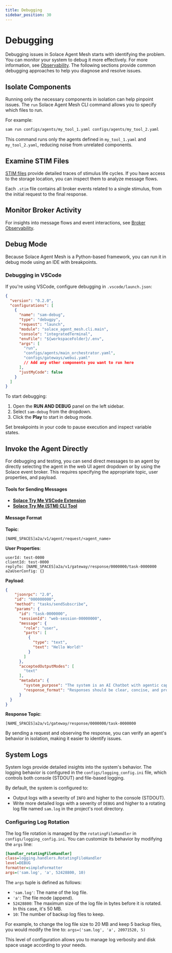 ```yaml
---
title: Debugging
sidebar_position: 30
---
```


# Debugging

Debugging issues in Solace Agent Mesh starts with identifying the problem. You can monitor your system to debug it more effectively. For more information, see [Observability](./observability.md).
The following sections provide common debugging approaches to help you diagnose and resolve issues.

## Isolate Components

Running only the necessary components in isolation can help pinpoint issues. The `run` Solace Agent Mesh CLI command allows you to specify which files to run.

For example:

```bash
sam run configs/agents/my_tool_1.yaml configs/agents/my_tool_2.yaml
```

This command runs only the agents defined in `my_tool_1.yaml` and `my_tool_2.yaml`, reducing noise from unrelated components.

## Examine STIM Files

[STIM files](./observability.md#stimulus-logs) provide detailed traces of stimulus life cycles. If you have access to the storage location, you can inspect them to analyze message flows.

Each `.stim` file contains all broker events related to a single stimulus, from the initial request to the final response.

## Monitor Broker Activity

For insights into message flows and event interactions, see [Broker Observability](./observability.md#broker-observability).

## Debug Mode

Because Solace Agent Mesh is a Python-based framework, you can run it in debug mode using an IDE with breakpoints.

### Debugging in VSCode

If you're using VSCode, configure debugging in `.vscode/launch.json`:

```json
{
  "version": "0.2.0",
  "configurations": [
    {
      "name": "sam-debug",
      "type": "debugpy",
      "request": "launch",
      "module": "solace_agent_mesh.cli.main",
      "console": "integratedTerminal",
      "envFile": "${workspaceFolder}/.env",
      "args": [
        "run",
        "configs/agents/main_orchestrator.yaml",
        "configs/gateways/webui.yaml"
        // Add any other components you want to run here
      ],
      "justMyCode": false
    }
  ]
}
```

To start debugging:
1. Open the **RUN AND DEBUG** panel on the left sidebar.
2. Select `sam-debug` from the dropdown.
3. Click the **Play** to start in debug mode.

Set breakpoints in your code to pause execution and inspect variable states.

## Invoke the Agent Directly

For debugging and testing, you can send direct messages to an agent by directly selecting the agent in the web UI agent dropdown or by using the Solace event broker. This requires specifying the appropriate topic, user properties, and payload.

#### Tools for Sending Messages
- **[Solace Try Me VSCode Extension](https://marketplace.visualstudio.com/items?itemName=solace-tools.solace-try-me-vsc-extension)**
- **[Solace Try Me (STM) CLI Tool](https://github.com/SolaceLabs/solace-tryme-cli)**

#### Message Format

**Topic**:

```
[NAME_SPACES]a2a/v1/agent/request/<agent_name>
```

**User Properties**:

```
userId: test-0000
clientId: test-0000
replyTo: [NAME_SPACES]a2a/v1/gateway/response/0000000/task-0000000
a2aUserConfig: {}
```

**Payload**:

```json
{
    "jsonrpc": "2.0",
    "id": "000000000",
    "method": "tasks/sendSubscribe",
    "params": {
      "id": "task-0000000",
      "sessionId": "web-session-00000000",
      "message": {
        "role": "user",
        "parts": [
          {
            "type": "text",
            "text": "Hello World!"
          }
        ]
      },
      "acceptedOutputModes": [
        "text"
      ],
      "metadata": {
        "system_purpose": "The system is an AI Chatbot with agentic capabilities. It uses the agents available to provide information, reasoning and general assistance for the users in this system. **Always return useful artifacts and files that you create to the user.** Provide a status update before each tool call. Your external name is Agent Mesh.\n",
        "response_format": "Responses should be clear, concise, and professionally toned. Format responses to the user in Markdown using appropriate formatting.\n"
      }
  }
}
```

**Response Topic**:

```
[NAME_SPACES]a2a/v1/gateway/response/0000000/task-0000000
```

By sending a request and observing the response, you can verify an agent's behavior in isolation, making it easier to identify issues.

## System Logs

System logs provide detailed insights into the system's behavior. The logging behavior is configured in the `configs/logging_config.ini` file, which controls both console (STDOUT) and file-based logging.

By default, the system is configured to:
- Output logs with a severity of `INFO` and higher to the console (STDOUT).
- Write more detailed logs with a severity of `DEBUG` and higher to a rotating log file named `sam.log` in the project's root directory.

### Configuring Log Rotation

The log file rotation is managed by the `rotatingFileHandler` in `configs/logging_config.ini`. You can customize its behavior by modifying the `args` line:

```ini
[handler_rotatingFileHandler]
class=logging.handlers.RotatingFileHandler
level=DEBUG
formatter=simpleFormatter
args=('sam.log', 'a', 52428800, 10)
```

The `args` tuple is defined as follows:
- `'sam.log'`: The name of the log file.
- `'a'`: The file mode (append).
- `52428800`: The maximum size of the log file in bytes before it is rotated. In this case, it's 50 MB.
- `10`: The number of backup log files to keep.

For example, to change the log file size to 20 MB and keep 5 backup files, you would modify the line to:
`args=('sam.log', 'a', 20971520, 5)`

This level of configuration allows you to manage log verbosity and disk space usage according to your needs.
